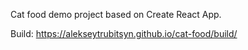 Cat food demo project based on Create React App.

Build: https://alekseytrubitsyn.github.io/cat-food/build/
